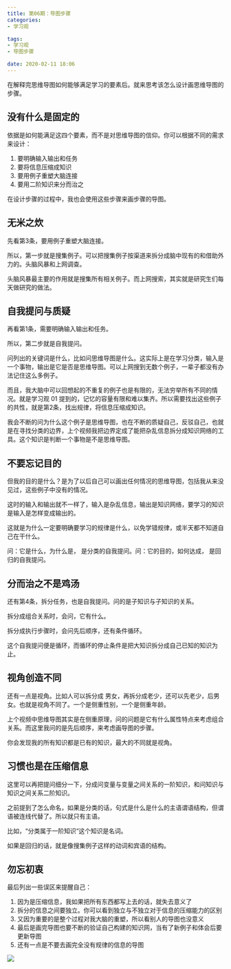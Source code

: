 ```yaml
---
title: 第06期：导图步骤
categories:
- 学习观

tags:
- 学习观
- 导图步骤

date: 2020-02-11 18:06
---
```

在解释完思维导图如何能够满足学习的要素后。就来思考该怎么设计画思维导图的步骤。

## 没有什么是固定的
依据是如何能满足这四个要素，而不是对思维导图的信仰。你可以根据不同的需求来设计：
1. 要明确输入输出和任务
2. 要将信息压缩成知识
3. 要用例子重塑大脑连接
4. 要用二阶知识来分而治之

在设计步骤的过程中，我也会使用这些步骤来画步骤的导图。

## 无米之炊
先看第3条，要用例子重塑大脑连接。

所以，第一步就是搜集例子。可以把搜集例子按渠道来拆分成脑中现有的和借助外力的。头脑风暴和上网调查。

头脑风暴最主要的作用就是搜集所有相关例子。而上网搜索，其实就是研究生们每天做研究的做法。

## 自我提问与质疑
再看第1条，需要明确输入输出和任务。

所以，第二步就是自我提问。

问列出的关键词是什么，比如问思维导图是什么。这实际上是在学习分类，输入是一个事物，输出是它是否是思维导图。可以上网搜到无数个例子，一辈子都没有办法记住这么多例子。

而且，我大脑中可以回想起的不重复的例子也是有限的，无法穷举所有不同的情况。就是学习观 01 提到的，记忆的容量有限和难以集齐。所以需要找出这些例子的共性，就是第2条，找出规律，将信息压缩成知识。

我会不断的问为什么这个例子是思维导图，也在不断的质疑自己，反驳自己，也就是在寻找分类的边界，上个视频我把边界定成了能把杂乱信息拆分成知识网络的工具。这个知识是判断一个事物是不是思维导图。

## 不要忘记目的
但我的目的是什么？是为了以后自己可以画出任何情况的思维导图，包括我从来没见过，这些例子中没有的情况。

这时的输入和输出就不一样了，输入是杂乱信息，输出是知识网络，要学习的知识是输入是怎样变成输出的。

这就是为什么一定要明确要学习的规律是什么，以免学错规律，或半天都不知道自己在干什么。

问：它是什么，为什么是，  是分类的自我提问。问：它的目的，如何达成，  是回归的自我提问。

## 分而治之不是鸡汤
还有第4条，拆分任务，也是自我提问。问的是子知识与子知识的关系。

拆分成组合关系时，会问，它有什么。

拆分成执行步骤时，会问先后顺序，还有条件循环。

这个自我提问便是循环，而循环的停止条件是把大知识拆分成自己已知的知识为止。

## 视角创造不同
还有一点是视角。比如人可以拆分成 男女，再拆分成老少，还可以先老少，后男女。也就是视角不同了。一个是侧重性别，一个是侧重年龄。

上个视频中思维导图其实是在侧重原理，问的问题是它有什么属性特点来考虑组合关系。而这里我问的是先后顺序，来考虑画导图的步骤。

你会发现我的所有知识都是已有的知识，最大的不同就是视角。

## 习惯也是在压缩信息
这里可以再把提问细分一下，分成问变量与变量之间关系的一阶知识，和问知识与知识之间关系二阶知识。

之前提到了怎么命名，如果是分类的话，句式是什么是什么的主语谓语结构，但谓语被连线代替了。所以就只有主语。

比如，“分类属于一阶知识“这个知识是名词。

如果是回归的话，就是像搜集例子这样的动词和宾语的结构。

## 勿忘初衷
最后列出一些误区来提醒自己：
1. 因为是压缩信息，我如果把所有东西都写上去的话，就失去意义了
2. 拆分的信息之间要独立。你可以看到独立与不独立对于信息的压缩能力的区别
3. 又因为重要的是整个过程对我大脑的重塑，所以看别人的导图也没意义
4. 最后是画完导图也要不断的验证自己构建的知识网，当有了新例子和体会后要更新导图
5. 还有一点是不要去画完全没有规律的信息的导图

![](001.jpeg)
